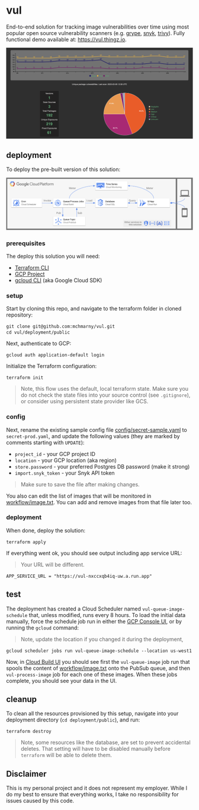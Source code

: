 # vul

End-to-end solution for tracking image vulnerabilities over time using most popular open source vulnerability scanners (e.g. [grype](https://github.com/anchore/grype), [snyk](https://github.com/snyk/cli), [trivy](https://github.com/aquasecurity/trivy)). Fully functional demo available at: https://vul.thingz.io.

![](asset/chart.png)

## deployment

To deploy the pre-built version of this solution: 

![](asset/diagram.png)

### prerequisites

The deploy this solution you will need:

* [Terraform CLI](https://www.terraform.io/downloads)
* [GCP Project](https://cloud.google.com/resource-manager/docs/creating-managing-projects)
* [gcloud CLI](https://cloud.google.com/sdk/gcloud) (aka Google Cloud SDK)

### setup

Start by cloning this repo, and navigate to the terraform folder in cloned repository:

```shell
git clone git@github.com:mchmarny/vul.git
cd vul/deployment/public
```

Next, authenticate to GCP:

```shell
gcloud auth application-default login
```

Initialize the Terraform configuration: 

```shell
terraform init
```

> Note, this flow uses the default, local terraform state. Make sure you do not check the state files into your source control (see `.gitignore`), or consider using persistent state provider like GCS.

### config

Next, rename the existing sample config file [config/secret-sample.yaml](config/secret-sample.yaml) to `secret-prod.yaml`, and update the following values (they are marked by comments starting with `UPDATE`):

* `project_id` - your GCP project ID
* `location` - your GCP location (aka region)
* `store.password` - your preferred Postgres DB password (make it strong)
* `import.snyk_token` - your Snyk API token

> Make sure to save the file after making changes.

You also can edit the list of images that will be monitored in [workflow/image.txt](workflow/image.txt). You can add and remove images from that file later too. 

### deployment

When done, deploy the solution:

```shell
terraform apply
```

If everything went ok, you should see output including app service URL:

> Your URL will be different. 

```shell
APP_SERVICE_URL = "https://vul-nxccxqb4iq-uw.a.run.app"
```

## test

The deployment has created a Cloud Scheduler named `vul-queue-image-schedule` that, unless modified, runs every 8 hours. To load the initial data manually, force the schedule job run in either the [GCP Console UI](https://console.cloud.google.com/cloudscheduler), or by running the `gcloud` command:

> Note, update the location if you changed it during the deployment,

```shell
gcloud scheduler jobs run vul-queue-image-schedule --location us-west1
```

Now, in [Cloud Build UI](https://console.cloud.google.com/cloud-build/builds;region=us-west1) you should see first the `vul-queue-image` job run that spools the content of [workflow/image.txt](workflow/image.txt) onto the PubSub queue, and then `vul-process-image` job for each one of these images. When these jobs complete, you should see your data in the UI.

## cleanup

To clean all the resources provisioned by this setup, navigate into your deployment directory (`cd deployment/public`), and run:

```shell
terraform destroy
```

> Note, some resources like the database, are set to prevent accidental deletes. That setting will have to be disabled manually before `terraform` will be able to delete them.

## Disclaimer

This is my personal project and it does not represent my employer. While I do my best to ensure that everything works, I take no responsibility for issues caused by this code.
